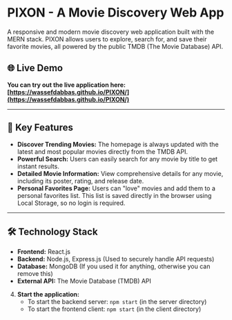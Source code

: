 # PIXON - A Movie Discovery Web App

A responsive and modern movie discovery web application built with the MERN stack. PIXON allows users to explore, search for, and save their favorite movies, all powered by the public TMDB (The Movie Database) API.

<!-- If you have a live link for PIXON, put it here. This is the most important part! -->
## 🌐 Live Demo

**You can try out the live application here: [https://wassefdabbas.github.io/PIXON/](https://wassefdabbas.github.io/PIXON/)**

---

## 🚀 Key Features

*   **Discover Trending Movies:** The homepage is always updated with the latest and most popular movies directly from the TMDB API.
*   **Powerful Search:** Users can easily search for any movie by title to get instant results.
*   **Detailed Movie Information:** View comprehensive details for any movie, including its poster, rating, and release date.
*   **Personal Favorites Page:** Users can "love" movies and add them to a personal favorites list. This list is saved directly in the browser using Local Storage, so no login is required.

---

## 🛠️ Technology Stack

*   **Frontend:** React.js
*   **Backend:** Node.js, Express.js (Used to securely handle API requests)
*   **Database:** MongoDB (If you used it for anything, otherwise you can remove this)
*   **External API:** The Movie Database (TMDB) API

4.  **Start the application:**
    *   To start the backend server: `npm start` (in the server directory)
    *   To start the frontend client: `npm start` (in the client directory)
